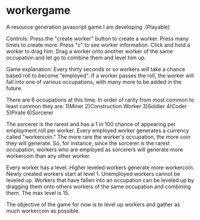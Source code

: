 # workergame
A resource generation javascript game I am developing .(Playable)

Controls: 
Press the "create worker" button to create a worker. 
Press many times to create more. 
Press "c" to see worker information.
Click and hold a worker to drag him.
Drag a worker onto another worker of the same occupation and let go to combine them and level him up.

Game explanation:
Every thirty seconds or so workers will take a chance based roll to become "employed".
If a worker passes the roll, the worker  will fall into one of various occupations,
with many more to be added in the future.

There are 6 occupations at this time. In order of rarity from most common to least common they are:
1)Miner
2)Construction Worker
3)Soldier
4)Coder
5)Pirate
6)Sorcerer

The sorcerer is the rarest and has a 1 in 100 chance of appearing per employment roll per worker. 
Every employed worker generates a currency called "workercoin." The more rare the worker's occupation, the more coin they will generate. 
So, for instance, since the sorcerer is the rarest occupation, workers who are employed as sorcerers will generate more workercoin than any other worker.

Every worker has a level. Higher leveled workers generate more workercoin.
Newly created workers start at level 1. Unemployed workers cannot be leveled up. 
Workers that have fallen into an occupation can be leveled up by dragging them onto others workers of the same occupation and combining them.
The max level is 15.

The objective of the game for now is to level up workers and gather as much workercoin as possible.


